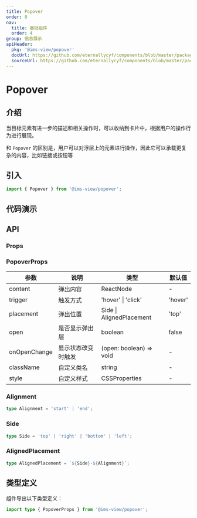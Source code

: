 ```yaml
---
title: Popover
order: 0
nav:
  title: 基础组件
  order: 4
group: 信息展示
apiHeader:
  pkg: '@ims-view/popover'
  docUrl: https://github.com/eternallycyf/components/blob/master/packages/popover/src/popover/index.md
  sourceUrl: https://github.com/eternallycyf/components/blob/master/packages/popover/src/popover/index.tsx
---
```


# Popover

## 介绍

当目标元素有进一步的描述和相关操作时，可以收纳到卡片中，根据用户的操作行为进行展现。

和 `Popover` 的区别是，用户可以对浮层上的元素进行操作，因此它可以承载更复杂的内容，比如链接或按钮等

## 引入

```js
import { Popover } from '@ims-view/popover';
```

## 代码演示

<code transform="true" src='./demo/demo1.tsx'></code>

## API

### Props

### PopoverProps

| 参数         | 说明               | 类型                     | 默认值  |
| ------------ | ------------------ | ------------------------ | ------- |
| content      | 弹出内容           | ReactNode                | -       |
| trigger      | 触发方式           | 'hover' \| 'click'       | 'hover' |
| placement    | 弹出位置           | Side \| AlignedPlacement | 'top'   |
| open         | 是否显示弹出层     | boolean                  | false   |
| onOpenChange | 显示状态改变时触发 | (open: boolean) => void  | -       |
| className    | 自定义类名         | string                   | -       |
| style        | 自定义样式         | CSSProperties            | -       |

### Alignment

```ts
type Alignment = 'start' | 'end';
```

### Side

```ts
type Side = 'top' | 'right' | 'bottom' | 'left';
```

### AlignedPlacement

```ts
type AlignedPlacement = `${Side}-${Alignment}`;
```

## 类型定义

组件导出以下类型定义：

```ts
import type { PopoverProps } from '@ims-view/popover';
```
